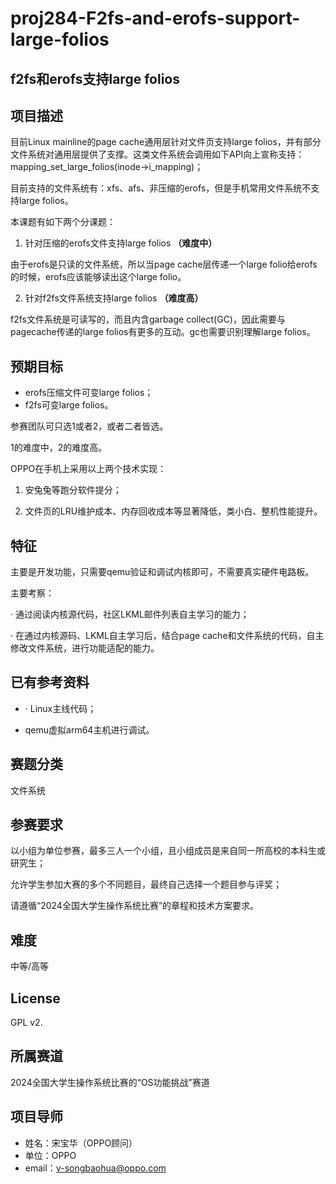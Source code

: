 # proj284-F2fs-and-erofs-support-large-folios
## f2fs和erofs支持large folios



## 项目描述

目前Linux mainline的page cache通用层针对文件页支持large folios，并有部分文件系统对通用层提供了支撑。这类文件系统会调用如下API向上宣称支持：mapping_set_large_folios(inode->i_mapping)；

目前支持的文件系统有：xfs、afs、非压缩的erofs，但是手机常用文件系统不支持large folios。

 本课题有如下两个分课题：

1. 针对压缩的erofs文件支持large folios **（难度中）**

由于erofs是只读的文件系统，所以当page cache层传递一个large folio给erofs的时候，erofs应该能够读出这个large folio。

2. 针对f2fs文件系统支持large folios **（难度高）**

f2fs文件系统是可读写的，而且内含garbage collect(GC)，因此需要与 pagecache传递的large folios有更多的互动。gc也需要识别理解large folios。



## 预期目标

- erofs压缩文件可变large folios；
- f2fs可变large folios。

参赛团队可只选1或者2，或者二者皆选。

1的难度中，2的难度高。



OPPO在手机上采用以上两个技术实现：

1. 安兔兔等跑分软件提分；

2. 文件页的LRU维护成本、内存回收成本等显著降低，类小白、整机性能提升。

## 特征

主要是开发功能，只需要qemu验证和调试内核即可，不需要真实硬件电路板。

主要考察：

·  通过阅读内核源代码，社区LKML邮件列表自主学习的能力；

·  在通过内核源码、LKML自主学习后，结合page cache和文件系统的代码，自主修改文件系统，进行功能适配的能力。



## 已有参考资料

- ·  Linux主线代码；

- qemu虚拟arm64主机进行调试。

  

## 赛题分类

文件系统

## 参赛要求

以小组为单位参赛，最多三人一个小组，且小组成员是来自同一所高校的本科生或研究生；

允许学生参加大赛的多个不同题目，最终自己选择一个题目参与评奖；

请遵循“2024全国大学生操作系统比赛”的章程和技术方案要求。



## 难度

中等/高等



## License

GPL v2.



## 所属赛道

2024全国大学生操作系统比赛的“OS功能挑战”赛道

## 项目导师

- 姓名：宋宝华（OPPO顾问）
- 单位：OPPO
- email：[v-songbaohua@oppo.com](mailto:v-songbaohua@oppo.com)
